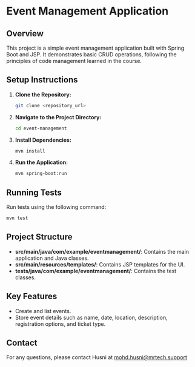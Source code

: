 # Event Management Application

## Overview
This project is a simple event management application built with Spring Boot and JSP. It demonstrates basic CRUD operations, following the principles of code management learned in the course.

## Setup Instructions
1. **Clone the Repository:**
   ```sh
   git clone <repository_url>
   ```
2. **Navigate to the Project Directory:**
   ```sh
   cd event-management
   ```
3. **Install Dependencies:**
   ```sh
   mvn install
   ```
4. **Run the Application:**
   ```sh
   mvn spring-boot:run
   ```

## Running Tests
Run tests using the following command:
```sh
mvn test
```

## Project Structure
- **src/main/java/com/example/eventmanagement/**: Contains the main application and Java classes.
- **src/main/resources/templates/**: Contains JSP templates for the UI.
- **tests/java/com/example/eventmanagement/**: Contains the test classes.

## Key Features
- Create and list events.
- Store event details such as name, date, location, description, registration options, and ticket type.

## Contact
For any questions, please contact Husni at mohd.husni@mrtech.support 
